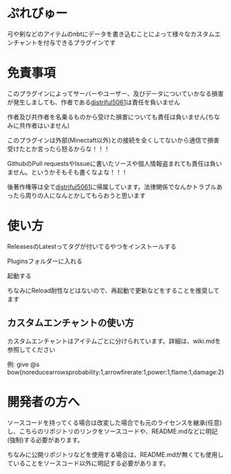# ぷれびゅー

弓や剣などのアイテムのnbtにデータを書き込むことによって様々なカスタムエンチャントを付与できるプラグインです

# 免責事項

このプラグインによってサーバーやユーザー、及びデータについていかなる損害が発生しましても、作者である[distriful5061](https://twitter.com/distriful)は責任を負いません

作者及び共作者を名乗るものから受けた損害についても責任は負いません(ちなみに共作者はいません)

このプラグインは外部(Minectaft以外)との接続を全くしてないから通信で損害受けたとか言ったら怒るからな！！！

GithubのPull requestsやIssueに書いたソースや個人情報盗まれても責任は負いません。というかそもそも書くなよな！！！

後著作権等は全て[distriful5061](https://twitter.com/distriful)に帰属しています。法律関係でなんかトラブルあったら周りの人になんとかしてもらおうと思います

# 使い方

ReleasesのLatestってタグが付いてるやつをインストールする

Pluginsフォルダーに入れる

起動する

ちなみにReload耐性などはないので、再起動で更新などをすることを推奨してます

## カスタムエンチャントの使い方

カスタムエンチャントはアイテムごとに分けられています。詳細は、wiki.mdを参照してください

例:
give @s bow{noreducearrowsprobability:1,arrowfirerate:1,power:1,flame:1,damage:2}

# 開発者の方へ

ソースコードを持ってくる場合は改変した場合でも元のライセンスを継承(任意)し、こちらのリポジトリのリンクをソースコードや、README.mdなどに明記(強制)する必要があります。

ちなみに公開リポジトリなどを使用する場合は、README.mdが無くても使用していることをソースコード以外に明記する必要があります。
